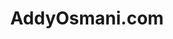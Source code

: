---
layout: post
title: "AddyOsmani.com"
categories:
- light

authorName: Addy Osmani
authorBio: Engineer at Google working on <a href="https://twitter.com/GoogleChrome" target="_blank">@GoogleChrome</a> • Author • Creator of <a href="http://todomvc.com/" target="_blank">TodoMVC</a>, <a href="http://yeoman.io/" target="_blank">Yeoman</a>, <a href="https://getmdl.io/" target="_blank">Material Design Lite</a>, Critical • Husband.
authorAvatar: /images/authors/addy-osmani.jpg

authorSite: https://addyosmani.com/
authorTwitter: addyosmani
authorGithub: addyosmani

websiteScreen: /images/posts/addy-osmani.png
websiteUrl: https://addyosmani.com/

enginePowerArtDirection: "0.5"
enginePowerPerformance:  "5"
enginePowerA11y:         "1"
enginePowerPwa:          "1"
enginePowerEditor:       "1"

badCop: Boooring!
goodCop: I quite like the flow of these content boxes. Site is blazing fast too.

bravoJuliett: true

echoLima: "312"

---